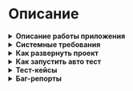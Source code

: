 # Описание
<details>
	<summary><b>Описание работы приложения</b></summary>
	- В админке в центральном меню покупатели выбираем отдел</br>
	- На странице будет добавление, редактирование отделов</br>
	- Есть массовые действия</br>
	- При создании отдела есть обязательное поле</br>
	- Дату нельзя менять</br>
	- Руководителя можно выбрать только 1</br>
	- Выбор нескольких сотрудников</br>
	- На витрине кнопка отделы переводит на страницу с отделами</br>
	- Есть изображение отдела, имя руководителя, название(все является ссылками на деталку) и пагинация</br>
	- В деталке отдела есть изображение, описание, пользователи, сортировка и пагинация</br>
</details>
<details>
	<summary><b>Системные требования</b></summary>
    - ОС  Ubuntu 21.10
    - Версия php 7.1
    - mariadb
    - cs-cart 4.14.1
</details>

<details>
	<summary><b>Как развернуть проект</b></summary>
    - Скачать магазин из ветки разработки
    - Прописать свои настройки в config.local.php (Database connection options: </br>
    	$config['db_host'] = 'localhost';</br>
	$config['db_name'] = 'cs_cartnew';</br>
	$config['db_user'] = 'vladimir';</br>
	$config['db_password'] = '3vglzly';</br>
	$config['database_backend'] = 'mysqli';</br>
	Database tables prefix:</br>
	$config['table_prefix'] = 'cscart_';)</br>
    - Почта admin@example.com пароль admin
    - Сохранить магазин в папке локального сервера<br>
    - в папке var/backups лежит backup базы данных она чистая без изменений<br>
    - в паке var/tools лежат в архиве sql с изменениями cs_cartul.sql ффайл со всей структурой и 4 только с добавленными изменениями
    - в папке images/department картинки логотипов<br>
    - в папке app/controllers/backend/departments.php(файл с контроллером)<br>
	 который подключает шаблоны<br>
	в папке design/backend/templates/views/departments/ manage_departaments(шаблон со списком
	отделов)и update_department(шаблон с добавлением и редактированием отдела)<br>
    -  design/backend/templates/views/departments/components/departments_search_form.tpl поиск сайтбар	
    - в папке app/schemas/menu/menu.php добавлена вкладка отделы в центральное <br>
	меню покупатели<br>
    - design/themes/responsive/templates/views/departments лежат шаблоны витрины </br>
    - app/controllers/frontend/departments.php лежит контроллер витрины </br>
    - app/functions/fn.departments.php функции для контроллеров </br>
    - app/schemas/context_menu/departments.php  меню для массового редактирования </br>
    - init.php подключение функции </br>
</details>
<details>
	<summary><b>Как запустить авто тест</b></summary>
	- в папке var/tools/autotests/ установлен Codeception с тестами</br>
	- var/tools/autotests/tests/acceptance/FirstCest.php сам тест </br>
	- var/tools/autotests/tests/acceptance.suite.yml тут нужно прописать свой адрес магазина</br>
	- в консоли зайти в папку var/tools/autotests/ и запустить команду php vendor/bin/codecept run --steps</br>
</details>
<details>
	<summary><b>Тест-кейсы</b></summary>
	Тесты:</br>

    Тест 1
    Предусловие:
    1. Есть тестовый магазин с установленной модификацией
    2. Тестовый пользователь администратор, есть логин и пароль

    1. Заходим на страницу администратора
    2. Ввести  логин и пароль
    3. В центральном меню выбрать "покупатели"
    4. В открывшемся меню выбрать "отделы"
    5. Нажать на кнопку "Добавить отдел(+)"
    6. Открывается страница создания
    7. Ввести  название отдела
    8. Ввести описание отдела
    9. Выбрать статус
    10. Нажать на кнопку "добавить пользователя"
    11. Выбрать пользователя
    12. Нажать "выбрать"
    13. Нажать на кнопку "добавить сотрудников"
    14. Выбрать пользователей
    15. Нажать "добавить пользователей и закрыть"
    16. Нажать на кнопку "создать"
    17. Проверить создание отдела

    Ожидаемый результат: Отдел создан и отображается в списке отделов.
***
    Тест 2
    Предусловие:
    1. Есть тестовый магазин с установленной модификацией
    2. Тестовый пользователь администратор, есть логин и пароль

    1. Зайти на страницу администратора
    2. Ввести логин и пароль
    3. В центральном меню выбрать "покупатели"
    4. В открывшемся меню выбрать "отделы"
    5. Выбрать отдел
    6. Нажать на шестиренку
    7. Нажать"удалить"
    8. Проверить удаление отдела

    Ожидаемый результат: Отдел удален и не отображается в списке отделов.
***
    Тест 3
    Предусловие:
    1. Есть тестовый магазин с установленной модификацией

    1. Зайти на страницу товаров
    2. В меню на ветрине нажать "Отделы"
    3. Проверить, что тестовые отделы доступны на странице
    4. Нажать на название отдела
    5. Проверить, что страница тестовых отделов доступна и открывается без ошибок
    6. Проверить, ято добавленные пользователи отображаются на странице отделов

    Ожидаемый результат: Добавленные пользователи отображаются на странице отделов. Страница отделов
    открывается без ошибок
***
</details>

<details>
	 <summary><b>Баг-репорты</b></summary>
	Баги:
	
    Баг отображения:
    Шаги воспроизведения:
    1. Заходим в административную часть магазина
    2. Заходим в отделы
    3. Заходим на создание отдела
    4. Добавляем руководителя
    5. Нажимаем на "добавить сотрудников"
    6. Выбираем сотрудников
    7. Нажимаем "выбрать и закрыть"
    
    Фактический результат: пользователи появились, а email не отображается
    Ожидаемый результат: пользователи появились отображаются имя и email
	
***

    Баг верстки:
    Шаги воспроизведения:
    1. Заходим в административную часть магазина
    2. Заходим в отделы
    3. Нажимаем на "имя"
    
    Фактический результат: не произошла сортировка
    Ожидаемый результат: отделы отсортировались
	
***

    Баг в бэкенде:
    Шаги воспроизведения:
    1. Заходим в административную часть
    2. Создаем отдел не прикрепляя пользователей
    3. Создаем другой отдел с руководителем и пользователями
    4. Заходим на витрину
    5. Заходим в отделы
    6. Нажимаем на созданный отел без пользователей
    
    Фактический результат: у отдела отображаются все пользователи добавленные в другие отделы
    Ожидаемый результат: пользователей нет
	
***
</details>
